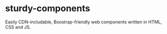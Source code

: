 # sturdy-components
Easily CDN-includable, Boostrap-friendly web components written in HTML, CSS and JS.
